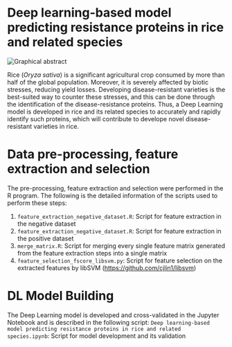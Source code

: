 # Deep learning-based model predicting resistance proteins in rice and related species


![Graphical abstract](https://github.com/VedikaaDhiman/Deep-learning-based-model-predicting-resistance-proteins-in-rice-and-related-species/blob/main/Abstract.png?raw=true)

Rice (_Oryza sativa_) is a significant agricultural crop consumed by more than half of the global population. Moreover, it is severely affected by biotic stresses, reducing yield losses. Developing disease-resistant varieties is the best-suited way to counter these stresses, and this can be done through the identification of the disease-resistance proteins. Thus, a Deep Learning model is developed in rice and its related species to accurately and rapidly identify such proteins, which will contribute to develope novel disease-resistant varieties in rice.

# Data pre-processing, feature extraction and selection

The pre-processing, feature extraction and selection were performed in the R program. The following is the detailed information of the scripts used to perform these steps:
1. ```feature_extraction_negative_dataset.R```: Script for feature extraction in the negative dataset
2. ```feature_extraction_negative_dataset.R```: Script for feature extraction in the positive dataset
3. ```merge_matrix.R```: Script for merging every single feature matrix generated from the feature extraction steps into a single matrix
4. ```feature_selection_fscore_libsvm.py```: Script for feature selection on the extracted features by libSVM (https://github.com/cjlin1/libsvm)

# DL Model Building

The Deep Learning model is developed and cross-validated in the Jupyter Notebook and is described in the following script:
```Deep learning-based model predicting resistance proteins in rice and related species.ipynb```: Script for model development and its validation

